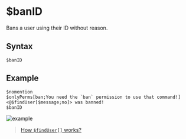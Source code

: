 # $banID
Bans a user using their ID without reason.
## Syntax
```
$banID
```
## Example
```
$nomention
$onlyPerms[ban;You need the `ban` permission to use that command!]
<@$findUser[$message;no]> was banned!
$banID
```

![example](https://user-images.githubusercontent.com/113303649/212000187-c49814b3-9eca-48a4-bf89-31a9c1d74c11.png)
> [How `$findUser[]` works?](./findUser.md)
